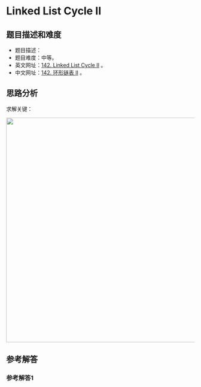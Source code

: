 # Linked List Cycle II

## 题目描述和难度
+ 题目描述：
+ 题目难度：中等。
+ 英文网址：[142. Linked List Cycle II](https://leetcode.com/problems/linked-list-cycle-ii/description/)  。
+ 中文网址：[142. 环形链表 II](https://leetcode-cn.com/problems/linked-list-cycle-ii/description/)  。
## 思路分析
求解关键：

<img src="https://liweiwei1419.github.io/images/leetcode-solution/" width="600">

## 参考解答
### 参考解答1

```java

```